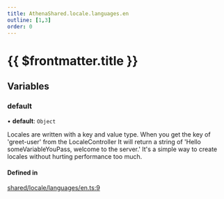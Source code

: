 ```yaml
---
title: AthenaShared.locale.languages.en
outline: [1,3]
order: 0
---
```


# {{ $frontmatter.title }}


## Variables

### default

• **default**: `Object`

Locales are written with a key and value type.
When you get the key of 'greet-user' from the LocaleController
It will return a string of 'Hello someVariableYouPass, welcome to the server.'
It's a simple way to create locales without hurting performance too much.

#### Defined in

[shared/locale/languages/en.ts:9](https://github.com/Stuyk/altv-athena/blob/b36eb29/src/core/shared/locale/languages/en.ts#L9)
